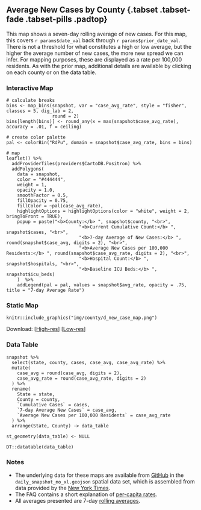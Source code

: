 ## Average New Cases by County {.tabset .tabset-fade .tabset-pills .padtop}
This map shows a seven-day rolling average of new cases. For this map, this covers `r params$date_val` back through `r params$prior_date_val`. There is not a threshold for what constitutes a high or low average, but the higher the average number of new cases, the more new spread we can infer. For mapping purposes, these are displayed as a rate per 100,000 residents. As with the prior map, additional details are available by clicking on each county or on the data table.

### Interactive Map

```{r map-confirmed-avg, echo = FALSE, out.width = '100%', out.height='600px', warning=FALSE}
# calculate breaks
bins <- map_bins(snapshot, var = "case_avg_rate", style = "fisher", classes = 5, dig_lab = 2,
                 round = 2)
bins[length(bins)] <- round_any(x = max(snapshot$case_avg_rate), accuracy = .01, f = ceiling)

# create color palette
pal <- colorBin("RdPu", domain = snapshot$case_avg_rate, bins = bins)

# map
leaflet() %>%
  addProviderTiles(providers$CartoDB.Positron) %>%
  addPolygons(
    data = snapshot,
    color = "#444444", 
    weight = 1, 
    opacity = 1.0, 
    smoothFactor = 0.5,
    fillOpacity = 0.75,
    fillColor = ~pal(case_avg_rate),
    highlightOptions = highlightOptions(color = "white", weight = 2, bringToFront = TRUE),
    popup = paste("<b>County:</b> ", snapshot$county, "<br>",
                           "<b>Current Cumulative Count:</b> ", snapshot$cases, "<br>",
                           "<b>7-day Average of New Cases:</b> ", round(snapshot$case_avg, digits = 2), "<br>",
                           "<b>Average New Cases per 100,000 Residents:</b> ", round(snapshot$case_avg_rate, digits = 2), "<br>",
                           "<b>Hospital Count:</b> ", snapshot$hospitals, "<br>",
                           "<b>Baseline ICU Beds:</b> ", snapshot$icu_beds)
    )  %>%
    addLegend(pal = pal, values = snapshot$avg_rate, opacity = .75, title = "7-day Average Rate")
```

### Static Map

```{r new-case-static, echo=FALSE, out.width = '100%'}
knitr::include_graphics("img/county/d_new_case_map.png")
```

Download: [<a href="https://raw.githubusercontent.com/slu-openGIS/covid_daily_viz/master/results/high_res/county/d_new_case_map.png" target="_blank">High-res</a>] [<a href="https://raw.githubusercontent.com/slu-openGIS/covid_daily_viz/master/results/low_res/county/d_new_case_map.png" target="_blank">Low-res</a>]

### Data Table

```{r confirmed-avg-data-table, echo=FALSE, out.width = '100%'}
snapshot %>%
  select(state, county, cases, case_avg, case_avg_rate) %>%
  mutate(
    case_avg = round(case_avg, digits = 2),
    case_avg_rate = round(case_avg_rate, digits = 2)
  ) %>%
  rename(
    State = state,
    County = county,
    `Cumulative Cases` = cases,
    `7-day Average New Cases` = case_avg,
    `Average New Cases per 100,000 Residents` = case_avg_rate
  ) %>%
  arrange(State, County) -> data_table

st_geometry(data_table) <- NULL

DT::datatable(data_table)
```

### Notes

  * The underlying data for these maps are available from [GitHub](faq.html#How_Do_I_Download_Your_Data) in the `daily_snapshot_mo_xl.geojson` spatial data set, which is assembled from data provided by the [New York Times](faq.html#Where_Do_These_Data_Come_From).
  * The FAQ contains a short explanation of [per-capita rates](faq.html#What_are_Per_Capita_Rates).
  * All averages presented are 7-day [rolling averages](faq.html#What_are_Rolling_Averages).